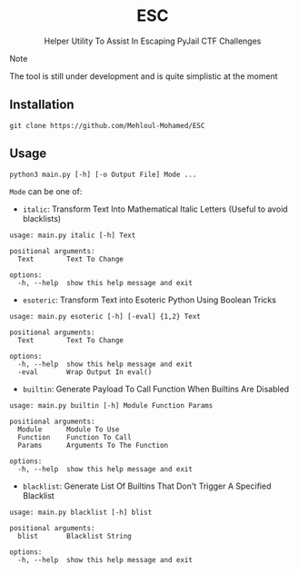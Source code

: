 <h1 align="center">ESC</h1>
<p align="center">Helper Utility To Assist In Escaping PyJail CTF Challenges</p>

> [!NOTE]
> The tool is still under development and is quite simplistic at the moment

## Installation
```git clone https://github.com/Mehloul-Mohamed/ESC```
## Usage

```console
python3 main.py [-h] [-o Output File] Mode ...
```

`Mode` can be one of:

- `italic`: Transform Text Into Mathematical Italic Letters (Useful to avoid blacklists)
```console
usage: main.py italic [-h] Text

positional arguments:
  Text        Text To Change

options:
  -h, --help  show this help message and exit
```

- `esoteric`: Transform Text into Esoteric Python Using Boolean Tricks
```console
usage: main.py esoteric [-h] [-eval] {1,2} Text

positional arguments:
  Text        Text To Change

options:
  -h, --help  show this help message and exit
  -eval       Wrap Output In eval()
```

- `builtin`: Generate Payload To Call Function When Builtins Are Disabled
```console
usage: main.py builtin [-h] Module Function Params

positional arguments:
  Module      Module To Use
  Function    Function To Call
  Params      Arguments To The Function

options:
  -h, --help  show this help message and exit
```

- `blacklist`: Generate List Of Builtins That Don't Trigger A Specified Blacklist
```console
usage: main.py blacklist [-h] blist

positional arguments:
  blist       Blacklist String

options:
  -h, --help  show this help message and exit
```
